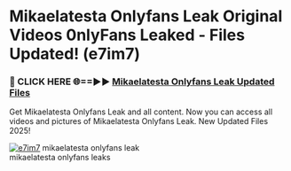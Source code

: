 # Mikaelatesta Onlyfans Leak Original Videos 0nlyFans Leaked - Files Updated! (e7im7)

<h3>🔴 CLICK HERE 🌐==►► <a href="https://tinyurl.com/x26r9saj" rel="nofollow">Mikaelatesta Onlyfans Leak Updated Files</a></h3>

Get Mikaelatesta Onlyfans Leak and all content. Now you can access all videos and pictures of Mikaelatesta Onlyfans Leak. New Updated Files 2025!

[![e7im7](https://i.imgur.com/LkgZPqh.gif)](https://tinyurl.com/x26r9saj)
mikaelatesta onlyfans leak<br>
mikaelatesta onlyfans leaks